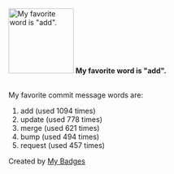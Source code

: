 <img src="https://my-badges.github.io/my-badges/favorite-word.png" alt="My favorite word is &quot;add&quot;." title="My favorite word is &quot;add&quot;." width="128">
<strong>My favorite word is &quot;add&quot;.</strong>
<br><br>

My favorite commit message words are:

1. add (used 1094 times)
2. update (used 778 times)
3. merge (used 621 times)
4. bump (used 494 times)
5. request (used 457 times)


Created by <a href="https://github.com/my-badges/my-badges">My Badges</a>
